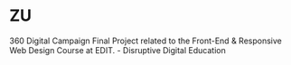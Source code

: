 # ZU

360 Digital Campaign Final Project related to the Front-End &amp; Responsive Web Design Course at EDIT. - Disruptive Digital Education
